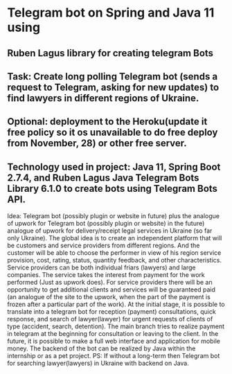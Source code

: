 # Telegram bot on Spring and Java 11 using 
Ruben Lagus library for creating telegram Bots
----
Task: Create long polling Telegram bot 
(sends a request to Telegram, asking for new updates)
to find lawyers in different regions of Ukraine.
----
Optional: deployment to the Heroku(update it free policy
so it os unavailable to do free deploy from November, 28)
or other free server.
----
Technology used in project: Java 11, Spring Boot 2.7.4,
and Ruben Lagus Java Telegram Bots Library 6.1.0 to create bots
using Telegram Bots API. 
---
Idea: Telegram bot (possibly plugin or website in future) plus
the analogue of upwork for Telegram bot (possibly plugin or website)
in the future) analogue of upwork for delivery/receipt
legal services in Ukraine (so far only Ukraine).
The global idea is to create an independent platform that will be
customers and service providers from different regions.
And the customer will be able to choose the performer in view of his region
service provision, cost, rating, status, quantity
feedback, and other characteristics. Service providers can be
both individual friars (lawyers) and large companies.
The service takes the interest from payment for the work performed
(Just as upwork does). For service providers
there will be an opportunity to get additional clients and services
will be guaranteed paid (an analogue of the site to the upwork, when
the part of the payment is frozen after a particular part of the work).
At the initial stage, it is possible to translate into a telegram bot 
for reception (payment) consultations, quick response, and search of lawyer(lawyer) for urgent requests of clients of type (accident, search, detention). The main branch tries to realize payment in telegram at the beginning for consultation or leaving to the client. In the future, it is possible to make a full web interface and application for mobile money. The backend of the bot can be realized by Java within the internship or as a pet project.
PS: If without a long-term then Telegram bot for searching
lawyer(lawyers) in Ukraine with backend on Java.
